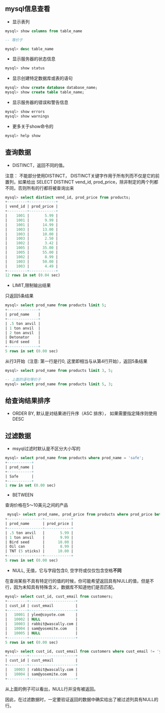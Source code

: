 ## mysql信息查看

* 显示表列
	
```sql
mysql> show columns from table_name

-- 等价于

mysql> desc table_name
```

* 显示服务器的状态信息

```sql
mysql> show status
```

* 显示创建特定数据库或表的语句


```sql
mysql> show create database database_name;
mysql> show create table table_name;
```

* 显示服务器的错误和警告信息

```sql
mysql> show errors
mysql> show warnings
```

* 更多关于show命令的

```sql
mysql> help show
```


## 查询数据

* DISTINCT，返回不同的值。

注意： 不能部分使用DISTINCT， DISTINCT关键字作用于所有列而不仅是它的前置列，如果给出
SELECT DISTINCT vend_id, prod_price，除非制定的两个列都不同，否则所有的行都将被查询出来

```sql
mysql> select distinct vend_id, prod_price from products;
+---------+------------+
| vend_id | prod_price |
+---------+------------+
|    1001 |       5.99 |
|    1001 |       9.99 |
|    1001 |      14.99 |
|    1003 |      13.00 |
|    1003 |      10.00 |
|    1003 |       2.50 |
|    1002 |       3.42 |
|    1005 |      35.00 |
|    1005 |      55.00 |
|    1002 |       8.99 |
|    1003 |      50.00 |
|    1003 |       4.49 |
+---------+------------+
12 rows in set (0.04 sec)
```

* LIMIT,限制输出结果

只返回5条结果

```sql
mysql> select prod_name from products limit 5;
+--------------+
| prod_name    |
+--------------+
| .5 ton anvil |
| 1 ton anvil  |
| 2 ton anvil  |
| Detonator    |
| Bird seed    |
+--------------+
5 rows in set (0.00 sec)
```

从行3开始（注意: 第一行是行0, 这里即相当与从第4行开始），返回5条结果

```sql
mysql> select prod_name from products limit 3, 5;

-- 上面的语句等价于
mysql> select prod_name from products limit 5, 3;
```


## 给查询结果排序

* ORDER BY, 默认是对结果进行升序（ASC 排序）， 如果需要指定降序则使用DESC


## 过滤数据

* msyql过滤时默认是不区分大小写的

```sql
mysql> select prod_name from products where prod_name = 'safe';
+-----------+
| prod_name |
+-----------+
| Safe      |
+-----------+
1 row in set (0.00 sec)
```

* BETWEEN

 查询价格在5～10美元之间的产品

```sql
 mysql> select prod_name, prod_price from products where prod_price between 5 and 10;
+----------------+------------+
| prod_name      | prod_price |
+----------------+------------+
| .5 ton anvil   |       5.99 |
| 1 ton anvil    |       9.99 |
| Bird seed      |      10.00 |
| Oil can        |       8.99 |
| TNT (5 sticks) |      10.00 |
+----------------+------------+
5 rows in set (0.00 sec)
```

* NULL, 无值，它与字段包含0, 空字符或仅仅包含空格**不同**

在查询某些不具有特定行的值的时候，你可能希望返回具有NULL的值，但是不行，因为未知具有特殊含义，数据库不知道他们是否匹配。

```sql
mysql> select cust_id, cust_email from customers;
+---------+---------------------+
| cust_id | cust_email          |
+---------+---------------------+
|   10001 | ylee@coyote.com     |
|   10002 | NULL                |
|   10003 | rabbit@wascally.com |
|   10004 | sam@yosemite.com    |
|   10005 | NULL                |
+---------+---------------------+
5 rows in set (0.00 sec)

mysql> select cust_id, cust_email from customers where cust_email != 'ylee@coyote.com';
+---------+---------------------+
| cust_id | cust_email          |
+---------+---------------------+
|   10003 | rabbit@wascally.com |
|   10004 | sam@yosemite.com    |
+---------+---------------------+
```

从上面的例子可以看出，NULL行并没有被返回。

因此，在过滤数据时，一定要验证返回的数据中确实给出了被过滤列具有NULL的行。

